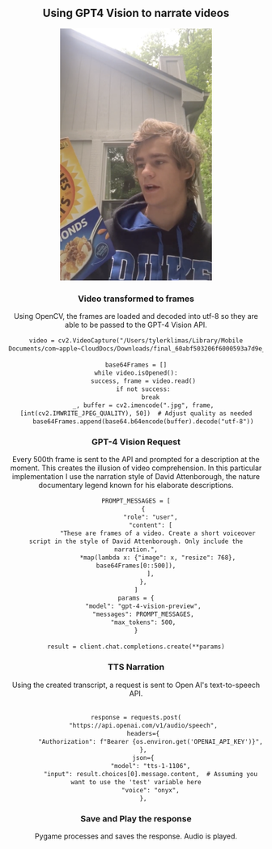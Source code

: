 <div align='center'>
  
## Using GPT4 Vision to narrate videos

  <img src="video.png" width="300" >

### Video transformed to frames

Using OpenCV, the frames are loaded and decoded into utf-8 so they are able to be passed to the GPT-4 Vision API.

```
video = cv2.VideoCapture("/Users/tylerklimas/Library/Mobile Documents/com~apple~CloudDocs/Downloads/final_60abf503206f6000593a7d9e_779630.mp4")

base64Frames = []
while video.isOpened():
    success, frame = video.read()
    if not success:
        break
    _, buffer = cv2.imencode(".jpg", frame, [int(cv2.IMWRITE_JPEG_QUALITY), 50])  # Adjust quality as needed
    base64Frames.append(base64.b64encode(buffer).decode("utf-8"))

```

### GPT-4 Vision Request

Every 500th frame is sent to the API and prompted for a description at the moment. This creates the illusion of video comprehension. In this particular implementation I use the narration style of David Attenborough, the nature documentary legend known for his elaborate descriptions.

```
PROMPT_MESSAGES = [
    {
        "role": "user",
        "content": [
            "These are frames of a video. Create a short voiceover script in the style of David Attenborough. Only include the narration.",
            *map(lambda x: {"image": x, "resize": 768}, base64Frames[0::500]),
        ],
    },
]
params = {
    "model": "gpt-4-vision-preview",
    "messages": PROMPT_MESSAGES,
    "max_tokens": 500,
}

result = client.chat.completions.create(**params)
```

### TTS Narration

Using the created transcript, a request is sent to Open AI's text-to-speech API.

```

response = requests.post(
    "https://api.openai.com/v1/audio/speech",
    headers={
        "Authorization": f"Bearer {os.environ.get('OPENAI_API_KEY')}",
    },
    json={
        "model": "tts-1-1106",
        "input": result.choices[0].message.content,  # Assuming you want to use the 'test' variable here
        "voice": "onyx",
    },
```

### Save and Play the response

Pygame processes and saves the response. Audio is played.

</div>
